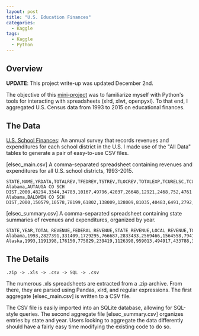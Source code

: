 ```yaml
---
layout: post
title: "U.S. Education Finances"
categories:
  - Kaggle
tags:
  - Kaggle
  - Python
---
```


## Overview

**UPDATE**: This project write-up was updated December 2nd.

The objective of this [mini-project](https://github.com/justinrgarrard/EducationalFinances) was to familiarize myself with Python's tools for interacting with spreadsheets (xlrd, xlwt, openpyxl). To that end, I aggregated U.S. Census data from 1993 to 2015 on educational finances. 

## The Data

[U.S. School Finances](https://www.kaggle.com/noriuk/us-educational-finances): An annual survey that records revenues and expenditures for each school district in the U.S. I made use of the "All Data" tables to generate a pair of easy-to-use CSV files.

[elsec_main.csv] A comma-separated spreadsheet containing revenues and expenditures for all U.S. school districts, 1993-2015.

    STATE,NAME,YRDATA,TOTALREV,TFEDREV,TSTREV,TLOCREV,TOTALEXP,TCURELSC,TCURINST,TCURSSVC,TCUROTH,NONELSEC,TCAPOUT
    Alabama,AUTAUGA CO SCH DIST,2000,48294,3344,34783,10167,49796,42037,26648,12921,2468,752,4761
    Alabama,BALDWIN CO SCH DIST,2000,150579,10578,78199,61802,138009,128009,81035,40483,6491,2792,5378

[elsec_summary.csv] A comma-separated spreadsheet containing state summaries of revenues and expenditures, organized by year.

    STATE,YEAR,TOTAL_REVENUE,FEDERAL_REVENUE,STATE_REVENUE,LOCAL_REVENUE,TOTAL_EXPENDITURE,PROGRAM_CURRENT_EXPENDITURE,INSTRUCTION_EXPENDITURE,SUPPORT_SERVICES_EXPENDITURE,PROGRAM_OTHER_EXPENDITURE,PROGRAM_NON_ELSEC_EXPENDITURE,CAPITAL_OUTLAY_EXPENDITURE
    Alabama,1993,2827391,331409,1729295,766687,2833433,2569466,1564558,794146,210762,26460,204207
    Alaska,1993,1191398,176150,775829,239419,1126398,959013,494917,433788,30308,5983,135791


## The Details

```
.zip -> .xls -> .csv -> SQL -> .csv
```

The numerous .xls spreadsheets are extracted from a .zip archive. From there, they are parsed using Pandas, xlrd, and regular expressions. The first aggregate [elsec_main.csv] is written to a CSV file.

The CSV file is easily imported into an SQLite database, allowing for SQL-style queries. The second aggregate file [elsec_summary.csv] organizes entries by state and year. Users looking to aggregate the data differently should have a fairly easy time modifying the existing code to do so. 
